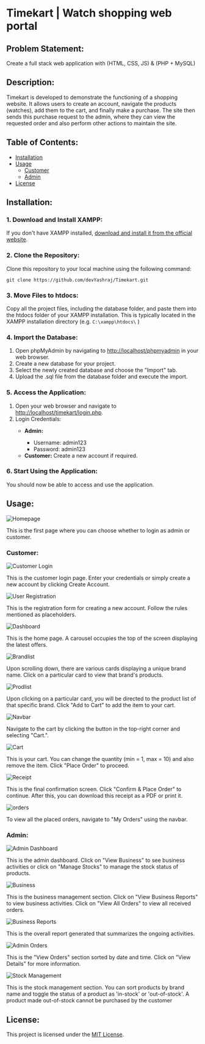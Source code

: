 <body>
    <h1>Timekart | Watch shopping web portal</h1>
    <h2>Problem Statement:</h2>
    <p>Create a full stack web application with (HTML, CSS, JS) & (PHP + MySQL)</p>
    <h2>Description:</h2>
    <p>Timekart is developed to demonstrate the functioning of a shopping website. It allows users to create an account, navigate the products (watches), add them to the cart, and finally make a purchase. The site then sends this purchase request to the admin, where they can view the requested order and also perform other actions to maintain the site.</p>
    <h2>Table of Contents:</h2>
    <ul>
        <li><a href="#installation1">Installation</a></li>
        <li><a href="#usage1">Usage</a>
            <ul>
                <li><a href="#customer1">Customer</a></li>
                <li><a href="#admin1">Admin</a></li>
            </ul>
        </li>
        <li><a href="#license1">License</a></li>
    </ul>
    <h2>Installation:</h2>
    <div id="installation1">
        <h3>1. Download and Install XAMPP:</h3>
        <p>If you don't have XAMPP installed, <a href="https://www.apachefriends.org/download.html">download and install it from the official website</a>.</p>
    </div>
    <div>
        <h3>2. Clone the Repository:</h3>
        <p>Clone this repository to your local machine using the following command:</p>
        <code>git clone https://github.com/devYashraj/Timekart.git</code>
    </div>
    <div>
        <h3>3. Move Files to htdocs:</h3>
        <p>Copy all the project files, including the database folder, and paste them into the htdocs folder of your XAMPP installation. This is typically located in the XAMPP installation directory (e.g. <code>C:\xampp\htdocs\</code> )</p>
    </div>
    <div>
        <h3>4. Import the Database:</h3>
        <ol>
            <li>Open phpMyAdmin by navigating to <a href="http://localhost/phpmyadmin">http://localhost/phpmyadmin</a> in your web browser.</li>
            <li>Create a new database for your project.</li>
            <li>Select the newly created database and choose the "Import" tab.</li>
            <li>Upload the .sql file from the database folder and execute the import.</li>
        </ol>
    </div>
    <div>
        <h3>5. Access the Application:</h3>
        <ol>
            <li>Open your web browser and navigate to <a href="http://localhost/timekart/login.php">http://localhost/timekart/login.php</a>.</li>
            <li>Login Credentials:</li>
            <ul>
                <li><strong>Admin:</strong></li>
                <ul>
                    <li>Username: admin123</li>
                    <li>Password: admin123</li>
                </ul>
                <li><strong>Customer:</strong> Create a new account if required.</li>
            </ul>
        </ol>
    </div>
    <div>
        <h3>6. Start Using the Application:</h3>
        <p>You should now be able to access and use the application.</p>
    </div>
    <h2 id="usage1">Usage:</h2>
    <img src="screenshots/homepage.png" alt="Homepage">
    <p>This is the first page where you can choose whether to login as admin or customer.</p>
    <h3 id="customer1">Customer:</h3>
    <img src="screenshots/userlogin.png" alt="Customer Login">
    <p>This is the customer login page. Enter your credentials or simply create a new account by clicking Create Account.</p>
    <img src="screenshots/userreg.png" alt="User Registration">
    <p>This is the registration form for creating a new account. Follow the rules mentioned as placeholders.</p>
    <img src="screenshots/dashboard.png" alt="Dashboard">
    <p>This is the home page. A carousel occupies the top of the screen displaying the latest offers.</p>

<img src="screenshots/brandlist.png" alt="Brandlist">
    <p>Upon scrolling down, there are various cards displaying a unique brand name. Click on a particular card to view that brand's products.</p>
    <img src="screenshots/prodlist.png" alt="Prodlist">
    <p>Upon clicking on a particular card, you will be directed to the product list of that specific brand. Click "Add to Cart" to add the item to your cart.</p>
    <img src="screenshots/navbar.png" alt="Navbar">
    <p>Navigate to the cart by clicking the button in the top-right corner and selecting "Cart.".</p>
    <img src="screenshots/cart.png" alt="Cart">
    <p>This is your cart. You can change the quantity (min = 1, max = 10) and also remove the item. Click "Place Order" to proceed.</p>
    <img src="screenshots/receipt.png" alt="Receipt">
    <p>This is the final confirmation screen. Click "Confirm & Place Order" to continue. After this, you can download this receipt as a PDF or print it.</p>
   <img src="screenshots/orders.png" alt="orders">
    <p>To view all the placed orders, navigate to "My Orders" using the navbar.</p>
    <h3 id="admin1">Admin:</h3>
    <img src="screenshots/admindash.png" alt="Admin Dashboard">
    <p>This is the admin dashboard. Click on "View Business" to see business activities or click on "Manage Stocks" to manage the stock status of products.</p>
    <img src="screenshots/business.png" alt="Business">
    <p>This is the business management section. Click on "View Business Reports" to view business activities. Click on "View All Orders" to view all received orders.</p>
    <img src="screenshots/businessreports.png" alt="Business Reports">
    <p>This is the overall report generated that summarizes the ongoing activities.</p>
    <img src="screenshots/adminorders.png" alt="Admin Orders">
    <p>This is the "View Orders" section sorted by date and time. Click on "View Details" for more information.</p>
    <img src="screenshots/stockmanage.png" alt="Stock Management">
    <p>This is the stock management section. You can sort products by brand name and toggle the status of a product as 'in-stock' or 'out-of-stock'. A product made out-of-stock cannot be purchased by the customer</p>
    <h2 id="license1">License:</h2>
    <p>This project is licensed under the <a href="https://github.com/devYashraj/Timekart/blob/main/LICENSE">MIT License</a>.</p>
</body>

